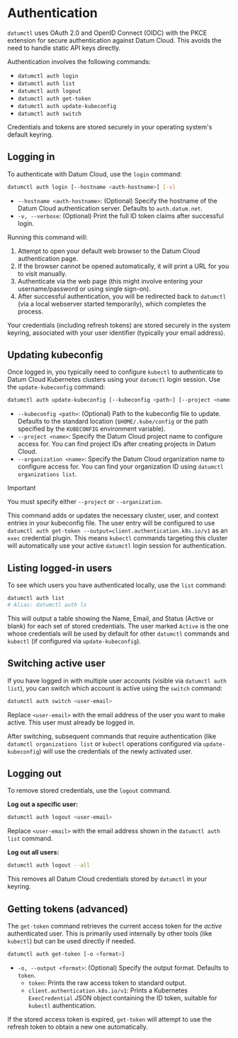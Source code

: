 # Authentication

`datumctl` uses OAuth 2.0 and OpenID Connect (OIDC) with the PKCE extension for
secure authentication against Datum Cloud. This avoids the need to handle static
API keys directly.

Authentication involves the following commands:

*   `datumctl auth login`
*   `datumctl auth list`
*   `datumctl auth logout`
*   `datumctl auth get-token`
*   `datumctl auth update-kubeconfig`
*   `datumctl auth switch`

Credentials and tokens are stored securely in your operating system's default
keyring.

## Logging in

To authenticate with Datum Cloud, use the `login` command:

```bash
datumctl auth login [--hostname <auth-hostname>] [-v]
```

*   `--hostname <auth-hostname>`: (Optional) Specify the hostname of the Datum
    Cloud authentication server. Defaults to `auth.datum.net`.
*   `-v, --verbose`: (Optional) Print the full ID token claims after successful
    login.

Running this command will:

1.  Attempt to open your default web browser to the Datum Cloud authentication
    page.
2.  If the browser cannot be opened automatically, it will print a URL for you
    to visit manually.
3.  Authenticate via the web page (this might involve entering your
    username/password or using single sign-on).
4.  After successful authentication, you will be redirected back to `datumctl`
    (via a local webserver started temporarily), which completes the process.

Your credentials (including refresh tokens) are stored securely in the system
keyring, associated with your user identifier (typically your email address).

## Updating kubeconfig

Once logged in, you typically need to configure `kubectl` to authenticate to
Datum Cloud Kubernetes clusters using your `datumctl` login session. Use the
`update-kubeconfig` command:

```bash
datumctl auth update-kubeconfig [--kubeconfig <path>] [--project <name>] [--organization <name>]
```

*   `--kubeconfig <path>`: (Optional) Path to the kubeconfig file to update.
    Defaults to the standard location (`$HOME/.kube/config` or the path
    specified by the `KUBECONFIG` environment variable).
*   `--project <name>`: Specify the Datum Cloud project name to configure access
    for. You can find project IDs after creating projects in Datum Cloud.
*   `--organization <name>`: Specify the Datum Cloud organization name to
    configure access for. You can find your organization ID using
    `datumctl organizations list`.

> [!IMPORTANT]
> You must specify either `--project` or `--organization`.

This command adds or updates the necessary cluster, user, and context entries
in your kubeconfig file. The user entry will be configured to use
`datumctl auth get-token --output=client.authentication.k8s.io/v1` as an `exec`
credential plugin. This means `kubectl` commands targeting this cluster will
automatically use your active `datumctl` login session for authentication.

## Listing logged-in users

To see which users you have authenticated locally, use the `list` command:

```bash
datumctl auth list
# Alias: datumctl auth ls
```

This will output a table showing the Name, Email, and Status (Active or blank)
for each set of stored credentials. The user marked `Active` is the one whose
credentials will be used by default for other `datumctl` commands and
`kubectl` (if configured via `update-kubeconfig`).

## Switching active user

If you have logged in with multiple user accounts (visible via
`datumctl auth list`), you can switch which account is active using the
`switch` command:

```bash
datumctl auth switch <user-email>
```

Replace `<user-email>` with the email address of the user you want to make
active. This user must already be logged in.

After switching, subsequent commands that require authentication (like
`datumctl organizations list` or `kubectl` operations configured via
`update-kubeconfig`) will use the credentials of the newly activated user.

## Logging out

To remove stored credentials, use the `logout` command.

**Log out a specific user:**

```bash
datumctl auth logout <user-email>
```

Replace `<user-email>` with the email address shown in the
`datumctl auth list` command.

**Log out all users:**

```bash
datumctl auth logout --all
```

This removes all Datum Cloud credentials stored by `datumctl` in your keyring.

## Getting tokens (advanced)

The `get-token` command retrieves the current access token for the *active*
authenticated user. This is primarily used internally by other tools (like
`kubectl`) but can be used directly if needed.

```bash
datumctl auth get-token [-o <format>]
```

*   `-o, --output <format>`: (Optional) Specify the output format. Defaults to
    `token`.
    *   `token`: Prints the raw access token to standard output.
    *   `client.authentication.k8s.io/v1`: Prints a Kubernetes `ExecCredential`
        JSON object containing the ID token, suitable for `kubectl`
        authentication.

If the stored access token is expired, `get-token` will attempt to use the
refresh token to obtain a new one automatically.
